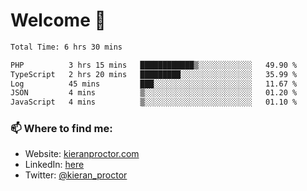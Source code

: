 # Welcome 🦘

<!--START_SECTION:waka-->

```txt
Total Time: 6 hrs 30 mins

PHP          3 hrs 15 mins   ████████████▒░░░░░░░░░░░░   49.90 %
TypeScript   2 hrs 20 mins   █████████░░░░░░░░░░░░░░░░   35.99 %
Log          45 mins         ███░░░░░░░░░░░░░░░░░░░░░░   11.67 %
JSON         4 mins          ▒░░░░░░░░░░░░░░░░░░░░░░░░   01.20 %
JavaScript   4 mins          ▒░░░░░░░░░░░░░░░░░░░░░░░░   01.10 %
```

<!--END_SECTION:waka-->

### 📫 Where to find me:

-   Website: [kieranproctor.com](https://kieranproctor.com/)
-   LinkedIn: [here](https://www.linkedin.com/in/kieran-proctor-086b5a159/)
-   Twitter: [@kieran_proctor](https://twitter.com/kieran_proctor)
